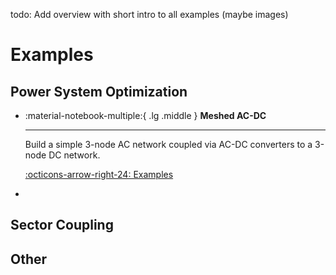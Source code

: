 
todo: Add overview with short intro to all examples (maybe images)

# Examples

## Power System Optimization
<div class="grid cards" markdown>

-   :material-notebook-multiple:{ .lg .middle } **Meshed AC-DC**

    ---
    
    Build a simple 3-node AC network coupled via AC-DC converters to a 3-node DC network.

    [:octicons-arrow-right-24: Examples](examples.md)

- 
</div>

## Sector Coupling


## Other

